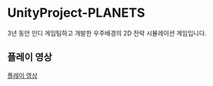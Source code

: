 # UnityProject-PLANETS
3년 동안 인디 게임팀하고 개발한 우주배경의 2D 전략 시뮬레이션 게임입니다.

## 플레이 영상
[플레이 영상](https://www.youtube.com/watch?v=VMHAhc_EKaA)
